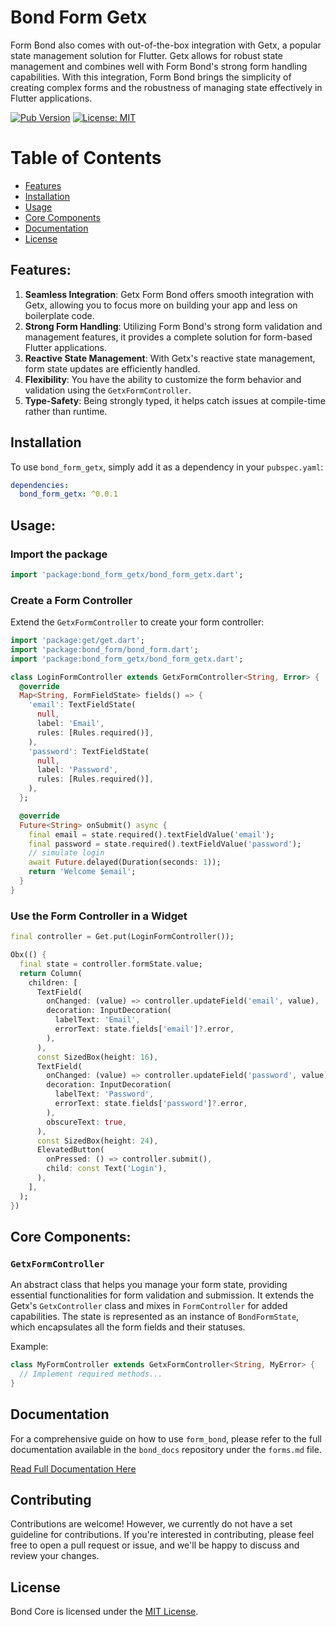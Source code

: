 # Bond Form Getx

Form Bond also comes with out-of-the-box integration with Getx, a popular state management solution for Flutter. Getx allows for robust state management and combines well with Form Bond's strong form handling capabilities. With this integration, Form Bond brings the simplicity of creating complex forms and the robustness of managing state effectively in Flutter applications.

[![Pub Version](https://img.shields.io/pub/v/bond_form_getx)](https://pub.dev/packages/bond_form_getx)
[![License: MIT](https://img.shields.io/badge/license-MIT-purple.svg)](https://opensource.org/licenses/MIT)

# Table of Contents

- [Features](#features)
- [Installation](#installation)
- [Usage](#usage)
- [Core Components](#core-components)
- [Documentation](#documentation)
- [License](#license)

## Features:

1. **Seamless Integration**: Getx Form Bond offers smooth integration with Getx, allowing you to focus more on building your app and less on boilerplate code.
2. **Strong Form Handling**: Utilizing Form Bond's strong form validation and management features, it provides a complete solution for form-based Flutter applications.
3. **Reactive State Management**: With Getx's reactive state management, form state updates are efficiently handled.
4. **Flexibility**: You have the ability to customize the form behavior and validation using the `GetxFormController`.
5. **Type-Safety**: Being strongly typed, it helps catch issues at compile-time rather than runtime.

## Installation

To use `bond_form_getx`, simply add it as a dependency in your `pubspec.yaml`:

```yaml
dependencies:
  bond_form_getx: ^0.0.1
```

## Usage:

### Import the package

```dart
import 'package:bond_form_getx/bond_form_getx.dart';
```

### Create a Form Controller

Extend the `GetxFormController` to create your form controller:

```dart
import 'package:get/get.dart';
import 'package:bond_form/bond_form.dart';
import 'package:bond_form_getx/bond_form_getx.dart';

class LoginFormController extends GetxFormController<String, Error> {
  @override
  Map<String, FormFieldState> fields() => {
    'email': TextFieldState(
      null,
      label: 'Email',
      rules: [Rules.required()],
    ),
    'password': TextFieldState(
      null,
      label: 'Password',
      rules: [Rules.required()],
    ),
  };

  @override
  Future<String> onSubmit() async {
    final email = state.required().textFieldValue('email');
    final password = state.required().textFieldValue('password');
    // simulate login
    await Future.delayed(Duration(seconds: 1));
    return 'Welcome $email';
  }
}
```

### Use the Form Controller in a Widget

```dart
final controller = Get.put(LoginFormController());

Obx(() {
  final state = controller.formState.value;
  return Column(
    children: [
      TextField(
        onChanged: (value) => controller.updateField('email', value),
        decoration: InputDecoration(
          labelText: 'Email',
          errorText: state.fields['email']?.error,
        ),
      ),
      const SizedBox(height: 16),
      TextField(
        onChanged: (value) => controller.updateField('password', value),
        decoration: InputDecoration(
          labelText: 'Password',
          errorText: state.fields['password']?.error,
        ),
        obscureText: true,
      ),
      const SizedBox(height: 24),
      ElevatedButton(
        onPressed: () => controller.submit(),
        child: const Text('Login'),
      ),
    ],
  );
})
```

## Core Components:

### `GetxFormController`

An abstract class that helps you manage your form state, providing essential functionalities for form validation and submission. It extends the Getx's `GetxController` class and mixes in `FormController` for added capabilities. The state is represented as an instance of `BondFormState`, which encapsulates all the form fields and their statuses.

Example:

```dart
class MyFormController extends GetxFormController<String, MyError> {
  // Implement required methods...
}
```

## Documentation

For a comprehensive guide on how to use `form_bond`, please refer to the full documentation available in the `bond_docs` repository under the `forms.md` file.

[Read Full Documentation Here](https://github.com/onestudio-co/bond-docs/blob/main/forms.md)

## Contributing

Contributions are welcome! However, we currently do not have a set guideline for contributions. If you're interested in contributing, please feel free to open a pull request or issue, and we'll be happy to discuss and review your changes.

## License

Bond Core is licensed under the [MIT License](LICENSE).
